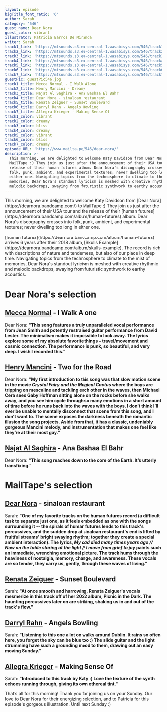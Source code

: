 ```yaml
---
layout: episode
bigTitle_font_ratio: '6'
author: Sarah
category: '546'
guest_name: Dear Nora
guest_color: vibrant
illustrator: Patricia Barros De Miranda
writer: Sarah
track1_link: 'https://mtsounds.s3.eu-central-1.wasabisys.com/546/track1.mp3'
track2_link: 'https://mtsounds.s3.eu-central-1.wasabisys.com/546/track2.mp3'
track3_link: 'https://mtsounds.s3.eu-central-1.wasabisys.com/546/track3.mp3'
track4_link: 'https://mtsounds.s3.eu-central-1.wasabisys.com/546/track4.mp3'
track5_link: 'https://mtsounds.s3.eu-central-1.wasabisys.com/546/track5.mp3'
track6_link: 'https://mtsounds.s3.eu-central-1.wasabisys.com/546/track6.mp3'
track7_link: 'https://mtsounds.s3.eu-central-1.wasabisys.com/546/track7.mp3'
guestPic: guestPic546.jpg
track1_title: Mecca Normal - I Walk Alone
track2_title: Henry Mancini - Dreamy
track3_title: Najat Al Saghira - Ana Bashaa El Bahr
track4_title: Dear Nora - sinaloan restaurant
track5_title: Renata Zeiguer - Sunset Boulevard
track6_title: Darryl Rahn - Angels Bowling
track7_title: Allegra Krieger - Making Sense Of
track1_color: vibrant
track2_color: dreamy
track3_color: bliss
track4_color: dreamy
track5_color: vibrant
track6_color: bliss
track7_color: dreamy
episode_URL: 'https://www.mailta.pe/546/dear-nora/'
description: >-
  This morning, we are delighted to welcome Katy Davidson from Dear Nora to
  MailTape :) They join us just after the announcement of their USA tour and the
  release of their human futures album. Dear Nora's discography crosses into
  folk, punk, ambient, and experimental textures; never dwelling too long in
  either one. Navigating topics from the technosphere to climate to the mist of
  memories, Dear Nora's standout lyricism is meshed with creative rhythmic and
  melodic backdrops, swaying from futuristic synthwork to earthy acoustics.
---
```

<p id="introduction">
	This morning, we are delighted to welcome Katy Davidson from [Dear Nora](https://dearnora.bandcamp.com/) to MailTape :) They join us just after the announcement of their USA tour and the release of their [human futures](https://dearnora.bandcamp.com/album/human-futures) album. Dear Nora's discography crosses into folk, punk, ambient, and experimental textures; never dwelling too long in either one. 
	<br><br>
  [human futures](https://dearnora.bandcamp.com/album/human-futures) arrives 6 years after their 2018 album, [Skulls Example](https://dearnora.bandcamp.com/album/skulls-example). The record is rich with descriptions of nature and tenderness, but also of our place in deep time. Navigating topics from the technosphere to climate to the mist of memories, Dear Nora's standout lyricism is meshed with creative rhythmic and melodic backdrops, swaying from futuristic synthwork to earthy acoustics. 
</p>

# Dear Nora's selection

## [Mecca Normal](https://meccanormal.bandcamp.com/album/empathy-for-the-evil) - I Walk Alone

Dear Nora: **"**This song features a truly unparalleled vocal performance from Jean Smith and potently restrained guitar performance from David Lester. The minimalism makes it impossible to look away. The lyrics explore some of my absolute favorite things – travel/movement and cosmic connection. The performance is punk, so beautiful, and very deep. I wish I recorded this.**"**

## [Henry Mancini](https://www.henrymancini.com/) - Two for the Road

Dear Nora: **"**My first introduction to this song was that slow motion scene in the movie _Crystal Fairy and the Magical Cactus_ where the boys are tripping on mescaline and tackling each other in the waves, then Michael Cera sees Gaby Hoffman sitting alone on the rocks before she walks away, and you see him cycle through so many emotions in a short amount of time before he runs back into the waves with the boys. I don’t think I’ll ever be unable to mentally disconnect that scene from this song, and I don’t want to. The scene exposes the darkness beneath the romantic illusion the song projects. Aside from that, it has a classic, undeniably gorgeous Mancini melody, and instrumentation that makes one feel like they’re at their most gay.**"**

## [Najat Al Saghira](https://open.spotify.com/artist/00Kj91nF1l4o35fAtfDAjW) - Ana Bashaa El Bahr

Dear Nora: **"**This song reaches down to the core of the Earth. It’s utterly transfixing.**"**

# MailTape's selection

## [Dear Nora](https://dearnora.bandcamp.com/) - sinaloan restaurant
Sarah: **"**One of my favorite tracks on the human futures record (a difficult task to separate just one, as it feels embedded as one with the songs surrounding it -- the spirals of human futures lends to this track's percussives, and the sudden drop at sinaloan restaurant's end is lifted by fruitful streams' bright swaying rhythm; together they create a special ambient interaction). The lyrics, _My dad died many times years ago // Now on the table staring at the light // I move from grief to joy_ paints such an immediate, wrenching emotional picture. The track hums through the heaviness of nostalgia, memory, change, and awareness. These vocals are so tender, they carry us, gently, through these waves of living.**"**

## [Renata Zeiguer](https://www.renatazeiguer.com/) - Sunset Boulevard

Sarah: **"**At once smooth and harrowing, Renata Zeiguer's vocals mesmerize in this track off of her 2022 album, Picnic in the Dark. The haunting percussives later on are striking, shaking us in and out of the track's flow.**"**

## [Darryl Rahn](https://www.instagram.com/darrylrahnmusic/?hl=en) - Angels Bowling

Sarah: **"**Listening to this one a lot on walks around Dublin. It rains so often here, you forget the sky can be blue too :) The slide guitar and the light strumming have such a grounding mood to them, drawing out an easy moving Sunday.**"**

## [Allegra Krieger](https://allegrakrieger.bandcamp.com/) - Making Sense Of

Sarah: **"**Introduced to this track by Katy :) Love the texture of the synth echoes running through, giving its own ethereal tint.**"**

<p id="outroduction">That’s all for this morning! Thank you for joining us on your Sunday. Our love to Dear Nora for their energizing selection, and to Patricia for this episode's gorgeous illustration. Until next Sunday :)</p>
